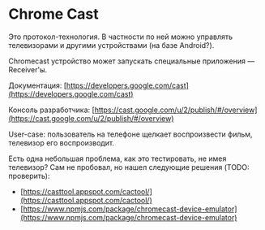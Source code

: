 # Chrome Cast

Это протокол-технология. В частности по ней можно управлять телевизорами и другими устройствами (на базе Android?).

Chromecast устройство может запускать специальные приложения — Receiver'ы.

Документация: [https://developers.google.com/cast](https://developers.google.com/cast)

Консоль разработчика: [https://cast.google.com/u/2/publish/#/overview](https://cast.google.com/u/2/publish/#/overview)

User-case: пользователь на телефоне щелкает воспроизвести фильм, телевизор его воспроизводит.

Есть одна небольшая проблема, как это тестировать, не имея телевизор? Сам не пробовал, но нашел следующие решения (TODO: проверить):

* [https://casttool.appspot.com/cactool/](https://casttool.appspot.com/cactool/)
* [https://www.npmjs.com/package/chromecast-device-emulator](https://www.npmjs.com/package/chromecast-device-emulator)
